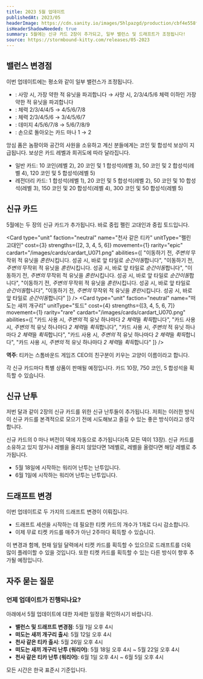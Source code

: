 ```yaml
---
title: 2023 5월 업데이트
publishedAt: 2023/05
headerImage: https://cdn.sanity.io/images/5hlpazgd/production/cbf4e558f125219c9ae72350d893474371d405dd-1920x622.png
isHeaderShadowNeeded: true
summary: 5월에는 신규 카드 2장이 추가되고, 일부 밸런스 및 드래프트가 조정됩니다!
source: https://stormbound-kitty.com/releases/05-2023
---
```


<script>
    import Old from "$components/Old.svelte";
    import ImageBlock from "$components/ImageBlock.svelte";
    import FlexibleList from "$components/FlexibleList.svelte";
    import Icon from "$components/Icon.svelte";
    import Card from "$components/Card.svelte";
    import CardLink from "$components/CardLink.svelte";
    import Comment from "$components/Comment.svelte";
    import DiscountedBrawl from "$components/DiscountedBrawl.md";
</script>

## 밸런스 변경점
이번 업데이트에는 평소와 같이 일부 밸런스가 조정됩니다.

  - <CardLink target="앙심 품은 놈팡이" />: <Old>사망 시, 가장 약한 적 유닛을 파괴합니다</Old> → 사망 시, 2/3/4/5/6 체력 이하인 가장 약한 적 유닛을 파괴합니다
  - <CardLink target="장난꾸러기" />: 체력 <Old>2/3/4/4/5</Old> → 4/5/6/7/8
  - <CardLink target="시간의 사원" />: 체력 <Old>2/3/4/5/6</Old> → 3/4/5/6/7
  - <CardLink target="처형" />: 데미지 <Old>4/5/6/7/8</Old> → 5/6/7/8/9
  - <CardLink target="공간의 사원" />: 손으로 돌아오는 카드 마나 <Old>1</Old> → 2

<Comment>

앙심 품은 놈팡이와 공간의 사원을 소유하고 계신 분들에게는 코인 및 합성석 보상이 지급됩니다. 보상은 카드 레벨과 희귀도에 따라 달라집니다.

  - <Icon type="common" /> 일반 카드: <Icon type="coin" /> 10 코인(레벨 2), <Icon type="coin" /> 20 코인 및 <Icon type="stone" /> 1 합성석(레벨 3), <Icon type="coin" /> 50 코인 및 <Icon type="stone" /> 2 합성석(레벨 4), <Icon type="coin" /> 120 코인 및 <Icon type="stone" /> 5 합성석(레벨 5)
  - <Icon type="legendary" /> 레전더리 카드: <Icon type="stone" /> 1 합성석(레벨 1), <Icon type="coin" /> 20 코인 및 <Icon type="stone" /> 5 합성석(레벨 2), <Icon type="coin" /> 50 코인 및 <Icon type="stone" /> 10 합성석(레벨 3), <Icon type="coin" /> 150 코인 및 <Icon type="stone" /> 20 합성석(레벨 4), <Icon type="coin" /> 300 코인 및 <Icon type="stone" /> 50 합성석(레벨 5)

</Comment>

## 신규 카드
5월에는 두 장의 신규 카드가 추가됩니다. 바로 중립 펠린 고대인과 중립 토드입니다.

<Card type="unit" faction="neutral" name="천사 같은 티카" unitType="펠린 고대인" cost={3} strengths={[2, 3, 4, 5, 6]} movement={1} rarity="epic" cardart="/images/cards/cardart_U071.png" abilities={[
    "이동하기 전, *주변의* 무작위 적 유닛을 *혼란*시킵니다. 성공 시, 바로 앞 타일로 *순간이동*합니다",
    "이동하기 전, *주변의* 무작위 적 유닛을 *혼란*시킵니다. 성공 시, 바로 앞 타일로 *순간이동*합니다",
    "이동하기 전, *주변의* 무작위 적 유닛을 *혼란*시킵니다. 성공 시, 바로 앞 타일로 *순간이동*합니다",
    "이동하기 전, *주변의* 무작위 적 유닛을 *혼란*시킵니다. 성공 시, 바로 앞 타일로 *순간이동*합니다",
    "이동하기 전, *주변의* 무작위 적 유닛을 *혼란*시킵니다. 성공 시, 바로 앞 타일로 *순간이동*합니다"
]} />
<Card type="unit" faction="neutral" name="떠도는 새끼 개구리" unitType="토드" cost={4} strengths={[3, 4, 5, 6, 7]} movement={1} rarity="rare" cardart="/images/cards/cardart_U070.png" abilities={[
    "카드 사용 시, *주변의* 적 유닛 하나마다 *2 체력*을 *획득*합니다",
    "카드 사용 시, *주변의* 적 유닛 하나마다 *2 체력*을 *획득*합니다",
    "카드 사용 시, *주변의* 적 유닛 하나마다 *2 체력*을 *획득*합니다",
    "카드 사용 시, *주변의* 적 유닛 하나마다 *2 체력*을 *획득*합니다",
    "카드 사용 시, *주변의* 적 유닛 하나마다 *2 체력*을 *획득*합니다"
]} />

<Comment>

**역주**: 티카는 스톰바운드 게임즈 CEO의 친구분이 키우는 고양이 이름이라고 합니다.

</Comment>

각 신규 카드마다 특별 상품이 판매될 예정입니다. 카드 10장, <Icon type="coin" /> 750 코인, <Icon type="stone" /> 5 합성석을 획득할 수 있습니다.

## 신규 난투
저번 달과 같이 2장의 신규 카드를 위한 신규 난투들이 추가됩니다. 저희는 이러한 방식이 신규 카드를 본격적으로 모으기 전에 시도해보고 즐길 수 있는 좋은 방식이라고 생각합니다.

신규 카드의 0 마나 버전이 덱에 자동으로 추가됩니다(즉 모든 덱이 13장). 신규 카드를 소유하고 있지 않거나 레벨을 올리지 않았다면 1레벨로, 레벨을 올렸다면 해당 레벨로 추가됩니다.

  - 5월 18일에 시작하는 워리어 난투는 <CardLink target="천사 같은 티카" /> 난투입니다.
  - 6월 1일에 시작하는 워리어 난투는 <CardLink target="떠도는 새끼 개구리" /> 난투입니다.

## 드래프트 변경
이번 업데이트로 두 가지의 드래프트 변경이 이뤄집니다.

  - 드래프트 세션을 시작하는 데 필요한 티켓 카드의 개수가 1개로 다시 감소합니다.
  - 이제 무료 티켓 카드를 매주가 아닌 2주마다 획득할 수 있습니다.

이 변경과 함께, 현재 일일 달력에서 티켓 카드를 획득할 수 있으므로 드래프트를 더욱 많이 플레이할 수 있을 것입니다. 또한 티켓 카드를 획득할 수 있는 다른 방식이 향후 추가될 예정입니다.

## 자주 묻는 질문
### 언제 업데이트가 진행되나요?
아래에서 5월 업데이트에 대한 자세한 일정을 확인하시기 바랍니다.

  - **밸런스 및 드래프트 변경점**: 5월 1일 오후 4시
  - **떠도는 새끼 개구리 출시**: 5월 12일 오후 4시
  - **천사 같은 티카 출시**: 5월 26일 오후 4시
  - **떠도는 새끼 개구리 난투 (워리어)**: 5월 18일 오후 4시 ~ 5월 22일 오후 4시
  - **천사 같은 티카 난투 (워리어)**: 6월 1일 오후 4시 ~ 6월 5일 오후 4시

모든 시간은 한국 표준시 기준입니다.